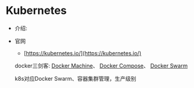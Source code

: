 

# Kubernetes

- 介绍:

- 官网

  - [https://kubernetes.io/](https://kubernetes.io/) 

  
  
  
  
  
  
  
  
  
  docker三剑客:  [Docker Machine](https://docs.docker.com/machine/)、 [Docker Compose](https://docs.docker.com/compose/)、 [Docker Swarm](https://docs.docker.com/engine/swarm/)
  
  k8s对应Docker Swarm、容器集群管理，生产级别
